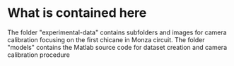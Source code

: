 # What is contained here

The folder "experimental-data" contains subfolders and images for camera calibration focusing on the first chicane in Monza circuit. The folder "models" contains the Matlab source code for dataset creation and camera calibration procedure
